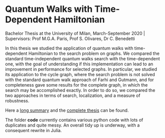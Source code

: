 # Quantum Walks with Time-Dependent Hamiltonian
Bachelor Thesis at the University of Milan, March-September 2020 | Supervisors: Prof M.G.A. Paris,  Prof S. Olivares, Dr C. Benedetti 

In this thesis we studied the application of quantum walks with time-dependent Hamiltonian to the search problem on graphs. We compared the standard time-independent quantum walks search with the time-dependent one, with the goal of understanding if this implementation can lead to an improvement in performance for selected graphs. In particular, we studied its application to the cycle graph, where the search problem is not solved with the standard quantum walk approach of Farhi and Gutmann, and for completeness gave some results for the complete graph, in which the search may be accomplished exactly. In order to do so, we compared the two approaches in terms of search, localization, and a measure of robustness. 

Here a [long summary](../main/Garbellini_Long_Abstract.pdf) and the [complete thesis](../main/Garbellini_Thesis.pdf) can be found.

The folder **code** currently contains various python code with lots of duplicates and quite messy. An overall tidy up is underway, with a consequent rewrite in Julia.
